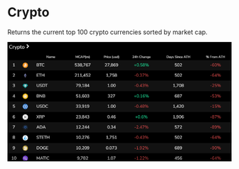# Crypto

Returns the current top 100 crypto currencies sorted by market cap.

![Crypto inf](image_home/crypto.png)